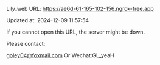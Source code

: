Lily_web URL: https://ae6d-61-165-102-156.ngrok-free.app

Updated at: 2024-12-09 11:57:54

If you cannot open this URL, the server might be down.

Please contact: 

goley04@foxmail.com Or Wechat:GL_yeaH
